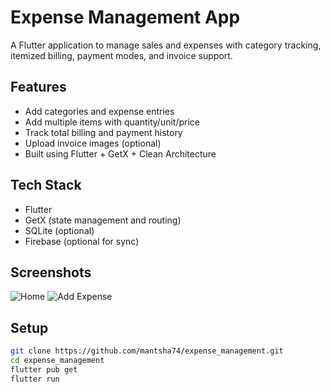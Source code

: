 # Expense Management App 

A Flutter application to manage sales and expenses with category tracking, itemized billing, payment modes, and invoice support.

## Features
- Add categories and expense entries
- Add multiple items with quantity/unit/price
- Track total billing and payment history
- Upload invoice images (optional)
- Built using Flutter + GetX + Clean Architecture

## Tech Stack
- Flutter
- GetX (state management and routing)
- SQLite (optional)
- Firebase (optional for sync)

## Screenshots
![Home](screens/home.png)
![Add Expense](screens/add_expense.png)

## Setup
```bash
git clone https://github.com/mantsha74/expense_management.git
cd expense_management
flutter pub get
flutter run



